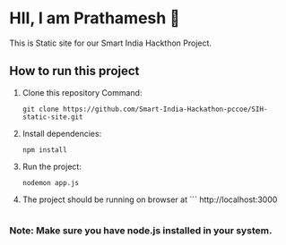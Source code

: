 # HII, I am Prathamesh 👋

This is Static site for our Smart India Hackthon Project.

## How to run this project

1. Clone this repository
   Command: 
   ```git
   git clone https://github.com/Smart-India-Hackathon-pccoe/SIH-static-site.git
   ```

2. Install dependencies: 
   ```terminal
   npm install
   ```

3. Run the project: 
   ```terminal
   nodemon app.js
   ```

4. The project should be running on browser at ```
    http://localhost:3000
      ```

### Note: Make sure you have node.js installed in your system.